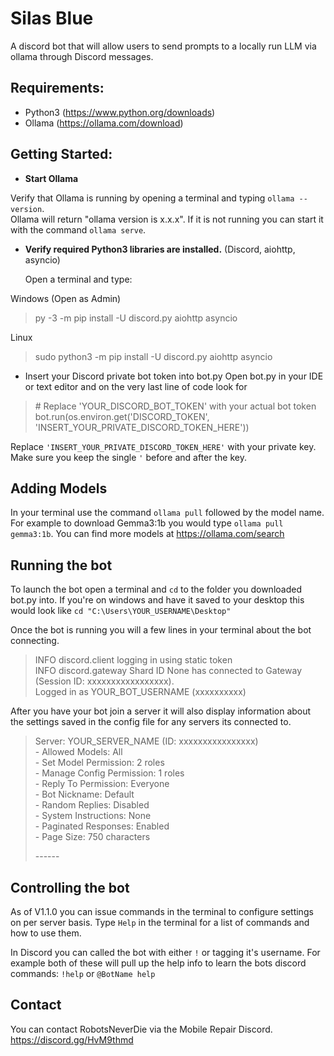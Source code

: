 # Silas Blue 
A discord bot that will allow users to send prompts to a locally run LLM via ollama through Discord messages.

## Requirements:
- Python3 (https://www.python.org/downloads)
- Ollama (https://ollama.com/download)

## Getting Started:
 - **Start Ollama**

  Verify that Ollama is running by opening a terminal and typing `ollama --version`.  
  Ollama will return "ollama version is x.x.x". If it is not running you can start it with the command `ollama serve`.

 - **Verify required Python3 libraries are installed.** </ins> (Discord, aiohttp, asyncio)
  
    Open a terminal and type:

  Windows (Open as Admin)
  > py -3 -m pip install -U discord.py aiohttp asyncio

  Linux  
  > sudo python3 -m pip install -U discord.py aiohttp asyncio

 - Insert your Discord private bot token into bot.py
  Open bot.py in your IDE or text editor and on the very last line of code look for
  >\# Replace 'YOUR_DISCORD_BOT_TOKEN' with your actual bot token  
  >bot.run(os.environ.get('DISCORD_TOKEN', 'INSERT_YOUR_PRIVATE_DISCORD_TOKEN_HERE'))

  Replace `'INSERT_YOUR_PRIVATE_DISCORD_TOKEN_HERE'` with your private key. Make sure you keep the single `'` before and after the key.

## Adding Models
  In your terminal use the command `ollama pull` followed by the model name. For example to download Gemma3:1b you would type `ollama pull gemma3:1b`. You can find more models at https://ollama.com/search

## Running the bot  
  To launch the bot open a terminal and `cd` to the folder you downloaded bot.py into. If you're on windows and have it saved to your desktop this would look like `cd "C:\Users\YOUR_USERNAME\Desktop"`

  Once the bot is running you will a few lines in your terminal about the bot connecting.
  >INFO     discord.client logging in using static token  
  >INFO     discord.gateway Shard ID None has connected to Gateway (Session ID: xxxxxxxxxxxxxxxxx).  
  >Logged in as YOUR_BOT_USERNAME (xxxxxxxxxx)

  After you have your bot join a server it will also display information about the settings saved in the config file for any servers its connected to.
  >Server: YOUR_SERVER_NAME (ID: xxxxxxxxxxxxxxxx)  
  >\- Allowed Models: All  
  >\- Set Model Permission: 2 roles  
  >\- Manage Config Permission: 1 roles  
  >\- Reply To Permission: Everyone  
  >\- Bot Nickname: Default  
  >\- Random Replies: Disabled  
  >\- System Instructions: None  
  >\- Paginated Responses: Enabled  
  >\- Page Size: 750 characters  
  >  
  >\------

## Controlling the bot  
As of V1.1.0 you can issue commands in the terminal to configure settings on per server basis. Type `Help` in the terminal for a list of commands and how to use them.

In Discord you can called the bot with either `!` or tagging it's username. For example both of these will pull up the help info to learn the bots discord commands: `!help` or `@BotName help`


## Contact
You can contact RobotsNeverDie via the Mobile Repair Discord. https://discord.gg/HvM9thmd
